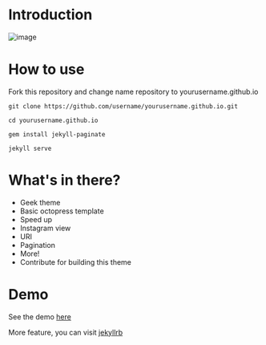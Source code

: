 # Introduction
![image](http://i.imgur.com/m0e7Sta.png)

# How to use

Fork this repository and change name repository to yourusername.github.io

`git clone https://github.com/username/yourusername.github.io.git`

`cd yourusername.github.io`

`gem install jekyll-paginate`

`jekyll serve`

# What's in there?

 * Geek theme
 * Basic octopress template
 * Speed up
 * Instagram view
 * URI
 * Pagination
 * More!
 * Contribute for building this theme

# Demo

See the demo [here](https://dikiaap.github.io)

More feature, you can visit [jekyllrb](http://jekyllrb.com)
